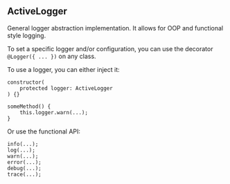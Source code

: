 ## ActiveLogger

General logger abstraction implementation. It allows for OOP and functional style logging.

To set a specific logger and/or configuration, you can use the decorator `@Logger({ ... })`
on any class.

To use a logger, you can either inject it:

    constructor(
        protected logger: ActiveLogger
    ) {}
    
    someMethod() {
        this.logger.warn(...);
    }

Or use the functional API:

    info(...);
    log(...);
    warn(...);
    error(...);
    debug(...);
    trace(...);